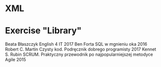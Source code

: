 # XML
# Exercise "Library"
<biblioteka>
	<ksiazka>
		<autor> Beata Błaszczyk </autor>
		<tytul> English 4 IT </tytul>
		<rok> 2017 </rok>
	</ksiazka>
	<ksiazka>
		<autor> Ben Forta </autor>
		<tag> SQL w mgnieniu oka </tag>
		<rok> 2016 </rok>
	</ksiazka>
	<ksiazka> 
		<autor> Robert C. Martin </autor>
		<tytul> Czysty kod. Podręcznik dobrego programisty </tytul>
		<rok> 2017 </rok>
	</ksiazka>
	<ksiazka>
		<autor> Kennet S. Rubin </autor>
		<tytul> SCRUM. Praktyczny przewodnik po najpopularniejszej metodyce Agile </tytul>
		<rok> 2015 </rok>
	</ksiazka>
</biblioteka>
	
